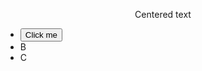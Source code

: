 <p style="text-align: center;">
    Centered text
  
<div>

-   <a href="https://example.com">
        <button>Click me</button>
    </a>
- B
- C

</div>
</p>
